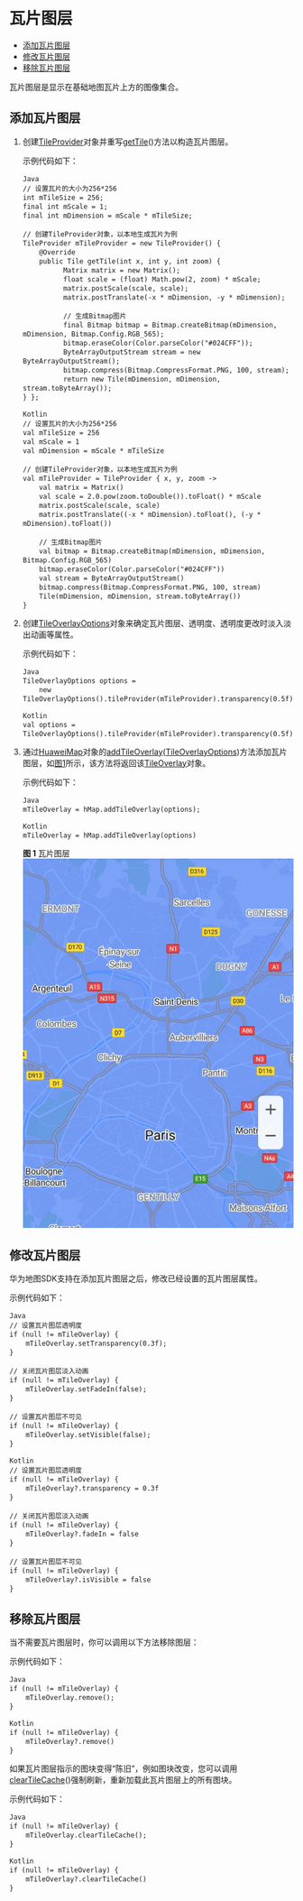 # 瓦片图层<a name="ZH-CN_TOPIC_0000001099661040"></a>

-   [添加瓦片图层](#section640719722315)
-   [修改瓦片图层](#section187306651717)
-   [移除瓦片图层](#section883032813179)

瓦片图层是显示在基础地图瓦片上方的图像集合。

## 添加瓦片图层<a name="section640719722315"></a>

1.  创建[TileProvider](zh-cn_topic_0000001099661066.md)对象并重写[getTile](zh-cn_topic_0000001099661066.md#section44133551418)\(\)方法以构造瓦片图层。

    示例代码如下：

    ```
    Java
    // 设置瓦片的大小为256*256
    int mTileSize = 256; 
    final int mScale = 1; 
    final int mDimension = mScale * mTileSize; 
     
    // 创建TileProvider对象，以本地生成瓦片为例
    TileProvider mTileProvider = new TileProvider() { 
        @Override 
        public Tile getTile(int x, int y, int zoom) {
              Matrix matrix = new Matrix();
              float scale = (float) Math.pow(2, zoom) * mScale;
              matrix.postScale(scale, scale);
              matrix.postTranslate(-x * mDimension, -y * mDimension);
              
              // 生成Bitmap图片
              final Bitmap bitmap = Bitmap.createBitmap(mDimension, mDimension, Bitmap.Config.RGB_565);
              bitmap.eraseColor(Color.parseColor("#024CFF"));
              ByteArrayOutputStream stream = new ByteArrayOutputStream();
              bitmap.compress(Bitmap.CompressFormat.PNG, 100, stream);
              return new Tile(mDimension, mDimension, stream.toByteArray());
    } };
    ```

    ```
    Kotlin
    // 设置瓦片的大小为256*256
    val mTileSize = 256
    val mScale = 1
    val mDimension = mScale * mTileSize
     
    // 创建TileProvider对象，以本地生成瓦片为例
    val mTileProvider = TileProvider { x, y, zoom ->
        val matrix = Matrix()
        val scale = 2.0.pow(zoom.toDouble()).toFloat() * mScale
        matrix.postScale(scale, scale)
        matrix.postTranslate((-x * mDimension).toFloat(), (-y * mDimension).toFloat())
        
        // 生成Bitmap图片
        val bitmap = Bitmap.createBitmap(mDimension, mDimension, Bitmap.Config.RGB_565)
        bitmap.eraseColor(Color.parseColor("#024CFF"))
        val stream = ByteArrayOutputStream()
        bitmap.compress(Bitmap.CompressFormat.PNG, 100, stream)
        Tile(mDimension, mDimension, stream.toByteArray())
    }
    ```

2.  创建[TileOverlayOptions](zh-cn_topic_0000001145541101.md)对象来确定瓦片图层、透明度、透明度更改时淡入淡出动画等属性。

    示例代码如下：

    ```
    Java
    TileOverlayOptions options =
        new TileOverlayOptions().tileProvider(mTileProvider).transparency(0.5f).fadeIn(true);
    ```

    ```
    Kotlin
    val options = TileOverlayOptions().tileProvider(mTileProvider).transparency(0.5f).fadeIn(true)
    ```

3.  通过[HuaweiMap](zh-cn_topic_0000001145941019.md)对象的[addTileOverlay](zh-cn_topic_0000001145941019.md#section12241957204519)\([TileOverlayOptions](zh-cn_topic_0000001145541101.md)\)方法添加瓦片图层，如[图1](#fig12306183623114)所示，该方法将返回该[TileOverlay](zh-cn_topic_0000001099341092.md)对象。

    示例代码如下：

    ```
    Java
    mTileOverlay = hMap.addTileOverlay(options);
    ```

    ```
    Kotlin
    mTileOverlay = hMap.addTileOverlay(options)
    ```

    **图 1**  瓦片图层<a name="fig12306183623114"></a>  
    ![](figures/瓦片图层.jpg "瓦片图层")


## 修改瓦片图层<a name="section187306651717"></a>

华为地图SDK支持在添加瓦片图层之后，修改已经设置的瓦片图层属性。

示例代码如下：

```
Java
// 设置瓦片图层透明度
if (null != mTileOverlay) {
    mTileOverlay.setTransparency(0.3f);
}

// 关闭瓦片图层淡入动画
if (null != mTileOverlay) {
    mTileOverlay.setFadeIn(false);
}

// 设置瓦片图层不可见
if (null != mTileOverlay) {
    mTileOverlay.setVisible(false);
}
```

```
Kotlin
// 设置瓦片图层透明度
if (null != mTileOverlay) {
    mTileOverlay?.transparency = 0.3f
}
 
// 关闭瓦片图层淡入动画
if (null != mTileOverlay) {
    mTileOverlay?.fadeIn = false
}
 
// 设置瓦片图层不可见 
if (null != mTileOverlay) {
    mTileOverlay?.isVisible = false
}
```

## 移除瓦片图层<a name="section883032813179"></a>

当不需要瓦片图层时，你可以调用以下方法移除图层：

示例代码如下：

```
Java
if (null != mTileOverlay) {
    mTileOverlay.remove();
}
```

```
Kotlin
if (null != mTileOverlay) {
    mTileOverlay?.remove()
}
```

如果瓦片图层指示的图块变得“陈旧”，例如图块改变，您可以调用[clearTileCache](zh-cn_topic_0000001099341092.md#section1976495145817)\(\)强制刷新，重新加载此瓦片图层上的所有图块。

示例代码如下：

```
Java
if (null != mTileOverlay) {
    mTileOverlay.clearTileCache();
}
```

```
Kotlin
if (null != mTileOverlay) {
    mTileOverlay?.clearTileCache()
}
```


